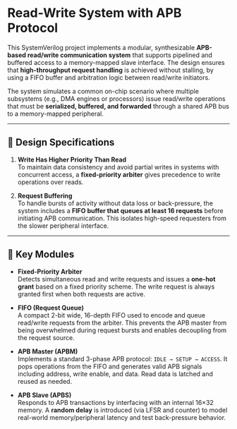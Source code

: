 # Read-Write System with APB Protocol

This SystemVerilog project implements a modular, synthesizable **APB-based read/write communication system** that supports pipelined and buffered access to a memory-mapped slave interface. The design ensures that **high-throughput request handling** is achieved without stalling, by using a FIFO buffer and arbitration logic between read/write initiators.

The system simulates a common on-chip scenario where multiple subsystems (e.g., DMA engines or processors) issue read/write operations that must be **serialized, buffered, and forwarded** through a shared APB bus to a memory-mapped peripheral.

---

## 🔧 Design Specifications

1. **Write Has Higher Priority Than Read**  
   To maintain data consistency and avoid partial writes in systems with concurrent access, a **fixed-priority arbiter** gives precedence to write operations over reads.

2. **Request Buffering**  
   To handle bursts of activity without data loss or back-pressure, the system includes a **FIFO buffer that queues at least 16 requests** before initiating APB communication. This isolates high-speed requesters from the slower peripheral interface.

---

## 🧱 Key Modules

- **Fixed-Priority Arbiter**  
  Detects simultaneous read and write requests and issues a **one-hot grant** based on a fixed priority scheme. The write request is always granted first when both requests are active.

- **FIFO (Request Queue)**  
  A compact 2-bit wide, 16-depth FIFO used to encode and queue read/write requests from the arbiter. This prevents the APB master from being overwhelmed during request bursts and enables decoupling from the request source.

- **APB Master (APBM)**  
  Implements a standard 3-phase APB protocol: `IDLE → SETUP → ACCESS`. It pops operations from the FIFO and generates valid APB signals including address, write enable, and data. Read data is latched and reused as needed.

- **APB Slave (APBS)**  
  Responds to APB transactions by interfacing with an internal 16×32 memory. A **random delay** is introduced (via LFSR and counter) to model real-world memory/peripheral latency and test back-pressure behavior.
